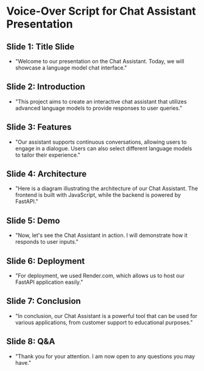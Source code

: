 # Voice-Over Script for Chat Assistant Presentation

## Slide 1: Title Slide
- "Welcome to our presentation on the Chat Assistant. Today, we will showcase a language model chat interface."

## Slide 2: Introduction
- "This project aims to create an interactive chat assistant that utilizes advanced language models to provide responses to user queries."

## Slide 3: Features
- "Our assistant supports continuous conversations, allowing users to engage in a dialogue. Users can also select different language models to tailor their experience."

## Slide 4: Architecture
- "Here is a diagram illustrating the architecture of our Chat Assistant. The frontend is built with JavaScript, while the backend is powered by FastAPI."

## Slide 5: Demo
- "Now, let's see the Chat Assistant in action. I will demonstrate how it responds to user inputs."

## Slide 6: Deployment
- "For deployment, we used Render.com, which allows us to host our FastAPI application easily."

## Slide 7: Conclusion
- "In conclusion, our Chat Assistant is a powerful tool that can be used for various applications, from customer support to educational purposes."

## Slide 8: Q&A
- "Thank you for your attention. I am now open to any questions you may have."